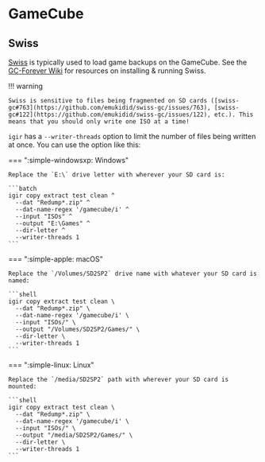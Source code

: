 # GameCube

## Swiss

[Swiss](https://github.com/emukidid/swiss-gc) is typically used to load game backups on the GameCube. See the [GC-Forever Wiki](https://www.gc-forever.com/wiki/index.php?title=Main_Page) for resources on installing & running Swiss.

!!! warning

    Swiss is sensitive to files being fragmented on SD cards ([swiss-gc#763](https://github.com/emukidid/swiss-gc/issues/763), [swiss-gc#122](https://github.com/emukidid/swiss-gc/issues/122), etc.). This means that you should only write one ISO at a time!

`igir` has a `--writer-threads` option to limit the number of files being written at once. You can use the option like this:

=== ":simple-windowsxp: Windows"

    Replace the `E:\` drive letter with wherever your SD card is:

    ```batch
    igir copy extract test clean ^
      --dat "Redump*.zip" ^
      --dat-name-regex '/gamecube/i' ^
      --input "ISOs" ^
      --output "E:\Games" ^
      --dir-letter ^
      --writer-threads 1
    ```

=== ":simple-apple: macOS"

    Replace the `/Volumes/SD2SP2` drive name with whatever your SD card is named:

    ```shell
    igir copy extract test clean \
      --dat "Redump*.zip" \
      --dat-name-regex '/gamecube/i' \
      --input "ISOs/" \
      --output "/Volumes/SD2SP2/Games/" \
      --dir-letter \
      --writer-threads 1
    ```

=== ":simple-linux: Linux"

    Replace the `/media/SD2SP2` path with wherever your SD card is mounted:

    ```shell
    igir copy extract test clean \
      --dat "Redump*.zip" \
      --dat-name-regex '/gamecube/i' \
      --input "ISOs/" \
      --output "/media/SD2SP2/Games/" \
      --dir-letter \
      --writer-threads 1
    ```
